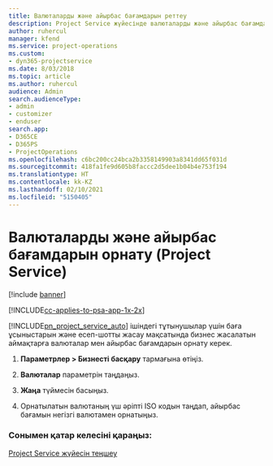 ```yaml
---
title: Валюталарды және айырбас бағамдарын реттеу
description: Project Service жүйесінде валюталарды және айырбас бағамдарын орнату жолы
author: ruhercul
manager: kfend
ms.service: project-operations
ms.custom:
- dyn365-projectservice
ms.date: 8/03/2018
ms.topic: article
ms.author: ruhercul
audience: Admin
search.audienceType:
- admin
- customizer
- enduser
search.app:
- D365CE
- D365PS
- ProjectOperations
ms.openlocfilehash: c6bc200cc24bca2b3358149903a8341dd65f031d
ms.sourcegitcommit: 418fa1fe9d605b8faccc2d5dee1b04b4e753f194
ms.translationtype: HT
ms.contentlocale: kk-KZ
ms.lasthandoff: 02/10/2021
ms.locfileid: "5150405"
---
```

# <a name="set-up-currencies-and-exchange-rates-project-service"></a>Валюталарды және айырбас бағамдарын орнату (Project Service)

[!include [banner](../includes/psa-now-project-operations.md)]

[!INCLUDE[cc-applies-to-psa-app-1x-2x](../includes/cc-applies-to-psa-app-1x-2x.md)]

[!INCLUDE[pn_project_service_auto](../includes/pn-project-service-auto.md)] ішіндегі тұтынушылар үшін баға ұсыныстарын және есеп-шотты жасау мақсатында бизнес жасалатын аймақтарға валюталар мен айырбас бағамдарын орнату керек.  
  
1.  **Параметрлер > Бизнесті басқару** тармағына өтіңіз.  
  
2.  **Валюталар** параметрін таңдаңыз.  
  
3.  **Жаңа** түймесін басыңыз.  
  
4.  Орнатылатын валютаның үш әріпті ISO кодын таңдап, айырбас бағамын негізгі валютамен орнатыңыз.  
  
### <a name="see-also"></a>Сонымен қатар келесіні қараңыз:  
 [Project Service жүйесін теңшеу](../psa/configure.md)

